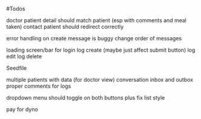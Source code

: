 #Todos

doctor patient detail should match patient (esp with comments and meal taken)
contact patient should redirect correctly

error handling on create message is buggy
change order of messages

loading screen/bar for
login
log create (maybe just affect submit button)
log edit
log delete


Seedfile

multiple patients with data (for doctor view)
conversation inbox and outbox
proper comments for logs

dropdown menu should toggle on both buttons plus fix list style

pay for dyno
